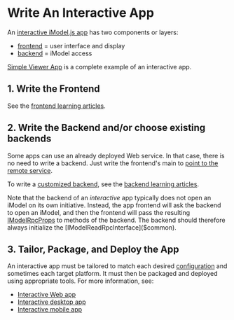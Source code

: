 # Write An Interactive App

An [interactive iModel.js app](../learning/App.md#interactive-apps) has two components or layers:

- [frontend](./Glossary.md#frontend) = user interface and display
- [backend](./Glossary.md#backend) = iModel access

[Simple Viewer App](https://github.com/imodeljs/imodeljs-samples/tree/master/interactive-app/simple-viewer-app) is a complete example of an interactive app.

## 1. Write the Frontend

See the [frontend learning articles](./frontend/index.md).

## 2. Write the Backend and/or choose existing backends

Some apps can use an already deployed Web service. In that case, there is no need to write a backend. Just write the frontend's main to [point to the remote service](./RpcInterface.md#client-side-configuration).

To write a [customized backend](../learning/App.md#app-backend), see the [backend learning articles](./backend/index.md).

Note that the backend of an *interactive* app typically does not open an iModel on its own initiative. Instead, the app frontend will ask the backend to open an iModel, and then the frontend will pass the resulting [IModelRpcProps]($common) to methods of the backend. The backend should therefore always initialize the [IModelReadRpcInterface]($common).

## 3. Tailor, Package, and Deploy the App

An interactive app must be tailored to match each desired [configuration](../learning/App.md#configurations) and sometimes each target platform. It must then be packaged and deployed using appropriate tools. For more information, see:

- [Interactive Web app](./WriteAnInteractiveWebApp.md)
- [Interactive desktop app](./WriteAnInteractiveDesktopApp.md)
- [Interactive mobile app](./WriteAnInteractiveMobileApp.md)
